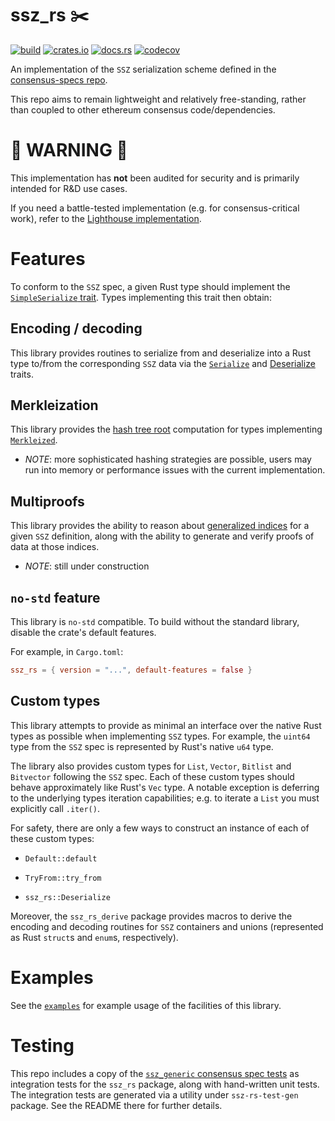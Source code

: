 # ssz_rs ✂️️

[![build](https://github.com/ralexstokes/ssz-rs/actions/workflows/rust.yml/badge.svg?branch=main)](https://github.com/ralexstokes/ssz-rs/actions/workflows/rust.yml)
[![crates.io](https://img.shields.io/crates/v/ssz_rs.svg)](https://crates.io/crates/ssz_rs)
[![docs.rs](https://img.shields.io/docsrs/ssz_rs)](https://docs.rs/ssz_rs/)
[![codecov](https://codecov.io/gh/ralexstokes/ssz-rs/branch/main/graph/badge.svg)](https://codecov.io/gh/ralexstokes/ssz-rs)

An implementation of the `SSZ` serialization scheme defined in the [consensus-specs repo](https://github.com/ethereum/consensus-specs).

This repo aims to remain lightweight and relatively free-standing, rather than coupled to other ethereum consensus code/dependencies.

# 🚧 WARNING 🚧

This implementation has **not** been audited for security and is primarily intended for R&D use cases.

If you need a battle-tested implementation (e.g. for consensus-critical work), refer to the [Lighthouse implementation](https://github.com/sigp/lighthouse).

# Features

To conform to the `SSZ` spec, a given Rust type should implement the [`SimpleSerialize` trait](https://docs.rs/ssz_rs/latest/ssz_rs/trait.SimpleSerialize.html). Types implementing this trait then obtain:

## Encoding / decoding

This library provides routines to serialize from and deserialize into a Rust type to/from the corresponding `SSZ` data via the [`Serialize`](https://docs.rs/ssz_rs/latest/ssz_rs/trait.Serialize.html) and [Deserialize](https://docs.rs/ssz_rs/latest/ssz_rs/trait.Deserialize.html) traits.

## Merkleization

This library provides the [hash tree root](https://docs.rs/ssz_rs/latest/ssz_rs/trait.Merkleized.html#tymethod.hash_tree_root) computation for types implementing [`Merkleized`](https://docs.rs/ssz_rs/latest/ssz_rs/trait.Merkleized.html).

* *NOTE*: more sophisticated hashing strategies are possible, users may run into memory or performance issues with the current implementation.

## Multiproofs

This library provides the ability to reason about [generalized indices](https://github.com/ethereum/consensus-specs/blob/dev/ssz/merkle-proofs.md#generalized-merkle-tree-index) for a given `SSZ` definition,
along with the ability to generate and verify proofs of data at those indices.

* *NOTE*: still under construction

## `no-std` feature

This library is `no-std` compatible. To build without the standard library, disable the crate's default features.

For example, in `Cargo.toml`:

```toml
ssz_rs = { version = "...", default-features = false }
```

## Custom types

This library attempts to provide as minimal an interface over the native Rust types as possible when implementing `SSZ` types.
For example, the `uint64` type from the `SSZ` spec is represented by Rust's native `u64` type.

The library also provides custom types for `List`, `Vector`, `Bitlist` and `Bitvector` following the `SSZ` spec.
Each of these custom types should behave approximately like Rust's `Vec` type. A notable exception is deferring to
the underlying types iteration capabilities; e.g. to iterate a `List` you must explicitly call `.iter()`.

For safety, there are only a few ways to construct an instance of each of these custom types:

* `Default::default`

* `TryFrom::try_from`

* `ssz_rs::Deserialize`

Moreover, the `ssz_rs_derive` package provides macros to derive the encoding and decoding routines for `SSZ` containers and unions (represented as Rust `struct`s and `enum`s, respectively).

# Examples

See the [`examples`](./ssz-rs/examples) for example usage of the facilities of this library.

# Testing

This repo includes a copy of the [`ssz_generic` consensus spec tests](https://github.com/ethereum/consensus-spec-tests) as integration tests for the `ssz_rs` package, along with hand-written unit tests.
The integration tests are generated via a utility under `ssz-rs-test-gen` package. See the README there for further details.
